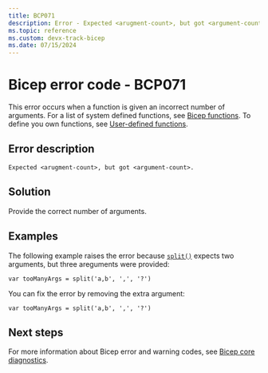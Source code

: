 ```yaml
---
title: BCP071
description: Error - Expected <arugment-count>, but got <argument-count>.
ms.topic: reference
ms.custom: devx-track-bicep
ms.date: 07/15/2024
---
```


# Bicep error code - BCP071

This error occurs when a function is given an incorrect number of arguments. For a list of system defined functions, see [Bicep functions](../bicep-functions-any.md).  To define you own functions, see [User-defined functions](../user-defined-functions.md).

## Error description

`Expected <arugment-count>, but got <argument-count>.`

## Solution

Provide the correct number of arguments.

## Examples

The following example raises the error because [`split()`](../bicep-functions-string.md#split) expects two arguments, but three areguments were provided:

```bicep
var tooManyArgs = split('a,b', ',', '?')
```

You can fix the error by removing the extra argument:

```bicep
var tooManyArgs = split('a,b', ',', '?')
```

## Next steps

For more information about Bicep error and warning codes, see [Bicep core diagnostics](../bicep-core-diagnostics.md).
